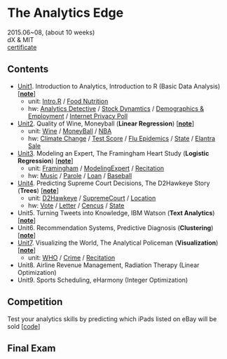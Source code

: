 # The Analytics Edge

2015.06~08, (about 10 weeks) <br>
dX & MIT <br>
[certificate](https://verify.edx.org/cert/09ffe13ef22f4893b4440cae52290bd6)


## Contents

* [Unit1](https://github.com/gritmind/review/tree/master/media/class/analytics-edge/contents/unit1). Introduction to Analytics, Introduction to R (Basic Data Analysis) [[**note**](https://1drv.ms/w/s!AllPqyV9kKUruQ-jKFW-WCGhyIfc)]
   * unit: [Intro.R](http://htmlpreview.github.io/?https://raw.githubusercontent.com/gritmind/review/master/media/class/analytics-edge/contents/unit1/introduction.html) / [Food Nutrition](http://htmlpreview.github.io/?https://raw.githubusercontent.com/gritmind/review/master/media/class/analytics-edge/contents/unit1/Unit1_Recitation.html)
   * hw: [Analytics Detective](http://htmlpreview.github.io/?https://raw.githubusercontent.com/gritmind/review/master/media/class/analytics-edge/contents/unit1/A1-1_AN_ANALYTICAL_DETECTIVE.html) / [Stock Dynamtics](http://htmlpreview.github.io/?https://raw.githubusercontent.com/gritmind/review/master/media/class/analytics-edge/contents/unit1/A1-2_STOCK_DYNAMICS.html) / [Demographics & Employment](http://htmlpreview.github.io/?https://raw.githubusercontent.com/gritmind/review/master/media/class/analytics-edge/contents/unit1/A1-3_DEMOGRAPHICS_AND_EMPLOYMENT_IN_THE_UNITED_STATES.html) / [Internet Privacy Poll](http://htmlpreview.github.io/?https://raw.githubusercontent.com/gritmind/review/master/media/class/analytics-edge/contents/unit1/A1-4_INTERNET_PRIVACY_POLL.html)
* [Unit2](https://github.com/gritmind/review/tree/master/media/class/analytics-edge/contents/unit2). Quality of Wine, Moneyball (**Linear Regression**) [[**note**](https://1drv.ms/w/s!AllPqyV9kKUrunVLv5zmfiAgy0S6)]
   * unit: [Wine](http://htmlpreview.github.io/?https://raw.githubusercontent.com/gritmind/review/master/media/class/analytics-edge/contents/unit2/Unit2_WineRegression.html) / [MoneyBall](http://htmlpreview.github.io/?https://raw.githubusercontent.com/gritmind/review/master/media/class/analytics-edge/contents/unit2/Unit2_Moneyball.html) / [NBA](http://htmlpreview.github.io/?https://raw.githubusercontent.com/gritmind/review/master/media/class/analytics-edge/contents/unit2/Unit2_Recitation.html)
   * hw: [Climate Change](http://htmlpreview.github.io/?https://raw.githubusercontent.com/gritmind/review/master/media/class/analytics-edge/contents/unit2/A2-1_CLIMATE_CHANGE.html) / [Test Score](http://htmlpreview.github.io/?https://raw.githubusercontent.com/gritmind/review/master/media/class/analytics-edge/contents/unit2/A2-2_READING_TEST_SCORES.html) / [Flu Epidemics](http://htmlpreview.github.io/?https://raw.githubusercontent.com/gritmind/review/master/media/class/analytics-edge/contents/unit2/A2-3_DETECTING_FLU_EPIDEMICS_VIA_SEARCH_ENGINE_QUERY_DATA.html) / [State](http://htmlpreview.github.io/?https://raw.githubusercontent.com/gritmind/review/master/media/class/analytics-edge/contents/unit2/A2-4_STATE_DATA.html) / [Elantra Sale](http://htmlpreview.github.io/?https://raw.githubusercontent.com/gritmind/review/master/media/class/analytics-edge/contents/unit2/A2-5_FORECASTING_ELANTRA_SALES.html)
* [Unit3](https://github.com/gritmind/review/tree/master/media/class/analytics-edge/contents/unit3). Modeling an Expert, The Framingham Heart Study (**Logistic Regression**) [[**note**](https://1drv.ms/w/s!AllPqyV9kKUruxBBp3gLG4uz7tqb)]
   * unit: [Framingham](http://htmlpreview.github.io/?https://raw.githubusercontent.com/gritmind/review/master/media/class/analytics-edge/contents/unit3/Unit3_Framingham.html) / [ModelingExpert](http://htmlpreview.github.io/?https://raw.githubusercontent.com/gritmind/review/master/media/class/analytics-edge/contents/unit3/Unit3_ModelingExpert.html) / [Recitation](http://htmlpreview.github.io/?https://raw.githubusercontent.com/gritmind/review/master/media/class/analytics-edge/contents/unit3/Unit3_Recitation.html)
   * hw: [Music](http://htmlpreview.github.io/?https://raw.githubusercontent.com/gritmind/review/master/media/class/analytics-edge/contents/unit3/A3-1_POPULARITY_OF_MUSIC_RECORDS.html) / [Parole](http://htmlpreview.github.io/?https://raw.githubusercontent.com/gritmind/review/master/media/class/analytics-edge/contents/unit3/A3-2_PREDICTING_PAROLE_VIOLATORS.html) / [Loan](http://htmlpreview.github.io/?https://raw.githubusercontent.com/gritmind/review/master/media/class/analytics-edge/contents/unit3/A3-3_PREDICTING_LOAN_REPAYMENT.html) / [Baseball](http://htmlpreview.github.io/?https://raw.githubusercontent.com/gritmind/review/master/media/class/analytics-edge/contents/unit3/A3-4_PREDICTING_THE_BASEBALL_WORLD_SERIES_CHAMPION.html)
* [Unit4](https://github.com/gritmind/review/tree/master/media/class/analytics-edge/contents/unit4). Predicting Supreme Court Decisions, The D2Hawkeye Story (**Trees**) [[**note**](https://1drv.ms/w/s!AllPqyV9kKUrwWAj0J7Pym-1bVlg)]
   * unit: [D2Hawkeye](http://htmlpreview.github.io/?https://raw.githubusercontent.com/gritmind/review/master/media/class/analytics-edge/contents/unit4/Unit4_D2Hawkeye.html) / [SupremeCourt](http://htmlpreview.github.io/?https://raw.githubusercontent.com/gritmind/review/master/media/class/analytics-edge/contents/unit4/Unit4_SupremeCourt.html) / [Location](http://htmlpreview.github.io/?https://raw.githubusercontent.com/gritmind/review/master/media/class/analytics-edge/contents/unit4/Unit4_Recitation.html)
   * hw: [Vote](http://htmlpreview.github.io/?https://raw.githubusercontent.com/gritmind/review/master/media/class/analytics-edge/contents/unit4/A4-1_UNDERSTANDING_WHY_PEOPLE_VOTE.html) / [Letter](http://htmlpreview.github.io/?https://raw.githubusercontent.com/gritmind/review/master/media/class/analytics-edge/contents/unit4/A4-2_LETTER_RECOGNITION.html) / [Cencus](http://htmlpreview.github.io/?https://raw.githubusercontent.com/gritmind/review/master/media/class/analytics-edge/contents/unit4/A4-3_PREDICTING_EARNINGS_FROM_CENSUS_DATA.html) / [State](http://htmlpreview.github.io/?https://raw.githubusercontent.com/gritmind/review/master/media/class/analytics-edge/contents/unit4/A4-4_STATE_DATA_REVISITED.html)
* Unit5. Turning Tweets into Knowledge, IBM Watson (**Text Analytics**) [[**note**](https://1drv.ms/w/s!AllPqyV9kKUrwV6wx2xXfCA8V8nw)]
* Unit6. Recommendation Systems, Predictive Diagnosis (**Clustering**) [[**note**](https://1drv.ms/w/s!AllPqyV9kKUrwV_QjWVnoJ-RvGuR)]
* [Unit7](https://github.com/gritmind/review/tree/master/media/class/analytics-edge/contents/unit7). Visualizing the World, The Analytical Policeman (**Visualization**) [[**note**](https://1drv.ms/w/s!AllPqyV9kKUrwyuiM_1AFEZMg5CM)]
   * unit: [WHO](http://htmlpreview.github.io/?https://raw.githubusercontent.com/gritmind/review/master/media/class/analytics-edge/contents/unit7/Unit7_WHO.html) / [Crime](http://htmlpreview.github.io/?https://raw.githubusercontent.com/gritmind/review/master/media/class/analytics-edge/contents/unit7/Unit7_Crime.html) / [Recitation](http://htmlpreview.github.io/?https://raw.githubusercontent.com/gritmind/review/master/media/class/analytics-edge/contents/unit7/Unit7_Recitation.html)
* Unit8. Airline Revenue Management, Radiation Therapy (Linear Optimization)
* Unit9. Sports Scheduling, eHarmony (Integer Optimization)

## Competition	
Test your analytics skills by predicting which iPads listed on eBay will be sold [[code](https://github.com/gritmind/review/tree/master/media/class/analytics-edge/competition)]

## Final Exam


